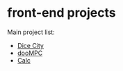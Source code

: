 # front-end projects

Main project list:
<br/>
<ul>
  <li><a href='https://samarog.github.io/projects/17.1%20Dice%20City/dicecity.html'>Dice City</a></li>
  <li><a href='https://samarog.github.io/projects/18.1%20MPC%20Sim/index.html'>dooMPC</a></li>
  <li><a href='https://samarog.github.io/projects/18.2%20Calculator/index.html'>Calc</a></li>
</ul>

